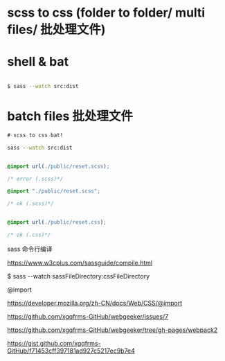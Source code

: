 # scss to css (folder to folder/ multi files/ 批处理文件)



# shell & bat

```sh

$ sass --watch src:dist

```

# batch files 批处理文件

```bat
# scss to css bat!

sass --watch src:dist

```



```css

@import url(./public/reset.scss);

/* error (.scss)*/

@import "./public/reset.scss";

/* ok (.scss)*/


@import url(./public/reset.css);

/* ok (.css)*/

```

sass 命令行编译

https://www.w3cplus.com/sassguide/compile.html

$ sass --watch sassFileDirectory:cssFileDirectory

@import

https://developer.mozilla.org/zh-CN/docs/Web/CSS/@import


https://github.com/xgqfrms-GitHub/webgeeker/issues/7


https://github.com/xgqfrms-GitHub/webgeeker/tree/gh-pages/webpack2




https://gist.github.com/xgqfrms-GitHub/f71453cff397181ad927c5217ec9b7e4




